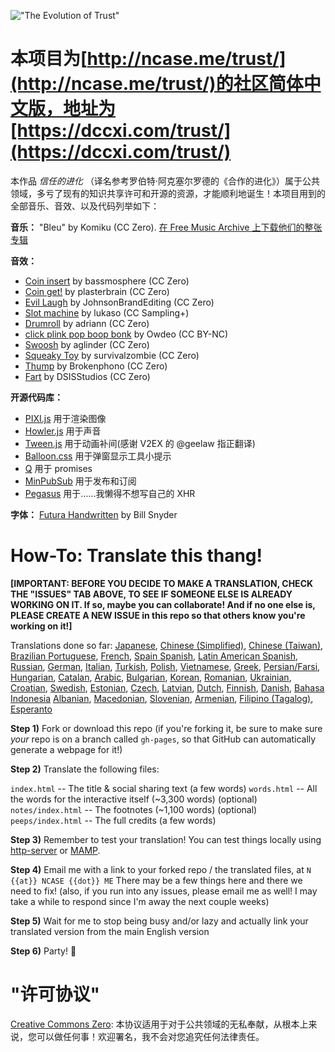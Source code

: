!["The Evolution of Trust"](https://i.imgur.com/kde760y.png)

#	本项目为[http://ncase.me/trust/](http://ncase.me/trust/)的社区简体中文版，地址为[https://dccxi.com/trust/](https://dccxi.com/trust/)

本作品 *信任的进化* （译名参考罗伯特·阿克塞尔罗德的《合作的进化》）属于公共领域，多亏了现有的知识共享许可和开源的资源，才能顺利地诞生！本项目用到的全部音乐、音效、以及代码列举如下：

**音乐：** "Bleu" by Komiku (CC Zero). [在 Free Music Archive 上下载他们的整张专辑](http://freemusicarchive.org/music/Komiku/Its_time_for_adventure_/)

**音效：**

* [Coin insert](https://freesound.org/people/bassmosphere/sounds/384700/) by bassmosphere (CC Zero)
* [Coin get!](https://freesound.org/people/plasterbrain/sounds/242857/) by plasterbrain (CC Zero)
* [Evil Laugh](https://freesound.org/people/JohnsonBrandEditing/sounds/173933/) by JohnsonBrandEditing (CC Zero)
* [Slot machine](https://freesound.org/people/lukaso/sounds/69689/) by lukaso (CC Sampling+)
* [Drumroll](https://freesound.org/people/adriann/sounds/191718/) by adriann (CC Zero)
* [click plink pop boop bonk](https://freesound.org/people/Owdeo/sounds/116653/) by Owdeo (CC BY-NC)
* [Swoosh](https://freesound.org/people/aglinder/sounds/264468/) by aglinder (CC Zero)
* [Squeaky Toy](https://freesound.org/people/survivalzombie/sounds/240015/) by survivalzombie (CC Zero)
* [Thump](https://freesound.org/people/Brokenphono/sounds/344149/) by Brokenphono (CC Zero)
* [Fart](https://freesound.org/people/DSISStudios/sounds/241000/) by DSISStudios (CC Zero)

**开源代码库：**

* [PIXI.js](http://www.pixijs.com/) 用于渲染图像
* [Howler.js](https://howlerjs.com/) 用于声音
* [Tween.js](http://www.createjs.com/tweenjs) 用于动画补间(感谢 V2EX 的 @geelaw 指正翻译)
* [Balloon.css](https://kazzkiq.github.io/balloon.css/) 用于弹窗显示工具小提示
* [Q](https://github.com/kriskowal/q/) 用于 promises
* [MinPubSub](https://github.com/daniellmb/MinPubSub) 用于发布和订阅
* [Pegasus](https://github.com/typicode/pegasus) 用于……我懒得不想写自己的 XHR

**字体：** [Futura Handwritten](http://www.dafont.com/futurahandwritten.font) by Bill Snyder

#	How-To: Translate this thang!

**[IMPORTANT:
BEFORE YOU DECIDE TO MAKE A TRANSLATION, CHECK THE "ISSUES" TAB ABOVE,
TO SEE IF SOMEONE ELSE IS ALREADY WORKING ON IT.
If so, maybe you can collaborate!
And if no one else is, PLEASE CREATE A NEW ISSUE in this repo
so that others know you're working on it!]**

Translations done so far:
[Japanese](https://htlife.github.io/trust_jp/),
[Chinese (Simplified)](https://dccxi.com/trust/),
[Chinese (Taiwan)](https://audreyt.github.io/trust-zh-TW/),
[Brazilian Portuguese](https://brunolemos.github.io/trust/),
[French](https://ayowel.github.io/trust/),
[Spain Spanish](https://ccamara.github.io/trust/),
[Latin American Spanish](https://maeriens.github.io/trust/),
[Russian](https://notdotteam.github.io/trust/),
[German](https://jkoelling.github.io/trust/),
[Italian](https://lvdt.github.io/trust/),
[Turkish](https://osaatcioglu.github.io/trust),
[Polish](https://sin.github.io/trust/),
[Vietnamese](https://nghiatt90.github.io/trust-vn/),
[Greek](https://lightspot21.github.io/trust/),
[Persian/Farsi](https://hamed.github.io/trust/),
[Hungarian](http://ncase.me/trust-hu/),
[Catalan](https://fbricart.github.io/trust/),
[Arabic](https://mudaraljundi.github.io/trust/),
[Bulgarian](http://ncase.me/trust-bg/),
[Korean](https://osori.github.io/trust-ko/),
[Romanian](https://enfactorial.github.io/trust/),
[Ukrainian](https://yaroslav-f.github.io/trust/),
[Croatian](http://www.varljiv.org/evolucija-povjerenja/index.html),
[Swedish](http://trust.alicedarner.se/),
[Estonian](http://ncase.me/trust-et/),
[Czech](https://nextghost.github.io/trust/),
[Latvian](https://reversedfate.github.io/trust/),
[Dutch](https://rayraz.github.io/trust/),
[Finnish](https://1luap.github.io/trust/),
[Danish](https://mok0.github.io/trust/),
[Bahasa Indonesia](https://chairulakmal.github.io/trust/)
[Albanian](https://kreshnik.github.io/trust/),
[Macedonian](https://stosto2.github.io/trust/),
[Slovenian](https://matejko124.github.io/trust/),
[Armenian](https://kamee.gitlab.io/trust/),
[Filipino (Tagalog)](https://tiwalaph.github.io/TiwalaPH/),
[Esperanto](https://januscahill.github.io/trust/)

**Step 1)** Fork or download this repo
(if you're forking it, be sure to make sure *your* repo is on a branch called `gh-pages`, so that GitHub can automatically generate a webpage for it!)

**Step 2)** Translate the following files:

`index.html` -- The title & social sharing text (a few words)
`words.html` -- All the words for the interactive itself (~3,300 words)
(optional) `notes/index.html` -- The footnotes (~1,100 words)
(optional) `peeps/index.html` -- The full credits (a few words)

**Step 3)** Remember to test your translation! You can test things locally using [http-server](https://www.npmjs.com/package/http-server) or [MAMP](https://www.mamp.info/en/).

**Step 4)** Email me with a link to your forked repo / the translated files, at `N {{at}} NCASE {{dot}} ME` There may be a few things here and there we need to fix! (also, if you run into any issues, please email me as well! I may take a while to respond since I'm away the next couple weeks)

**Step 5)** Wait for me to stop being busy and/or lazy and actually link your translated version from the main English version

**Step 6)** Party! 🎉

#	"许可协议"

[Creative Commons Zero](https://github.com/ncase/trust/blob/gh-pages/LICENSE): 本协议适用于对于公共领域的无私奉献，从根本上来说，您可以做任何事！欢迎署名，我不会对您追究任何法律责任。
